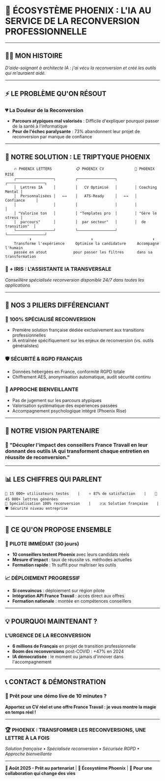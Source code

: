 # 🚀 ÉCOSYSTÈME PHOENIX : L'IA AU SERVICE DE LA RECONVERSION PROFESSIONNELLE

---

## 👨‍💻 **MON HISTOIRE**
*D'aide-soignant à architecte IA : j'ai vécu la reconversion et créé les outils qui m'auraient aidé.*

---

## ⚡ **LE PROBLÈME QU'ON RÉSOUT**

### 💔 **La Douleur de la Reconversion**
- **Parcours atypiques mal valorisés** : Difficile d'expliquer pourquoi passer de la santé à l'informatique
- **Peur de l'échec paralysante** : 73% abandonnent leur projet de reconversion par manque de confiance

---

## 🎯 **NOTRE SOLUTION : LE TRIPTYQUE PHOENIX**

```
    🔥 PHOENIX LETTERS           📋 PHOENIX CV              🌱 PHOENIX RISE
    ┌─────────────────┐         ┌─────────────────┐        ┌─────────────────┐
    │  Lettres IA     │         │   CV Optimisé   │        │ Coaching Mental │
    │  Personnalisées │   ←→    │   ATS-Ready     │   ←→   │   Confiance     │
    │                 │         │                 │        │                 │
    │ "Valorise ton   │         │ "Templates pro  │        │ "Gère le stress │
    │  parcours"      │         │  par secteur"   │        │  de transition"  │
    └─────────────────┘         └─────────────────┘        └─────────────────┘
           ⬆                           ⬆                           ⬆
    Transforme l'expérience     Optimise la candidature     Accompagne l'humain
    passée en atout            pour passer les filtres      dans sa transformation
```

### 🤖 **+ IRIS : L'ASSISTANTE IA TRANSVERSALE**
*Conseillère spécialisée reconversion disponible 24/7 dans toutes les applications*

---

## 🌟 **NOS 3 PILIERS DIFFÉRENCIANT**

### 🎯 **100% SPÉCIALISÉ RECONVERSION**
- Première solution française dédiée exclusivement aux transitions professionnelles
- IA entraînée spécifiquement sur les enjeux de reconversion (vs. outils généralistes)

### 🛡️ **SÉCURITÉ & RGPD FRANÇAIS**
- Données hébergées en France, conformité RGPD totale
- Chiffrement AES, anonymisation automatique, audit sécurité continu

### 💚 **APPROCHE BIENVEILLANTE**
- Pas de jugement sur les parcours atypiques
- Valorisation systématique des expériences passées
- Accompagnement psychologique intégré (Phoenix Rise)

---

## 🤝 **NOTRE VISION PARTENAIRE**

### 💎 **"Décupler l'impact des conseillers France Travail en leur donnant des outils IA qui transforment chaque entretien en réussite de reconversion."**

---

## 📊 **LES CHIFFRES QUI PARLENT**

```
👥 15 000+ utilisateurs testés    |    ⭐ 87% de satisfaction    |    📝 45 000+ lettres générées
🎯 Spécialisation 100% reconversion    |    🇫🇷 Solution française    |    🛡️ Sécurité niveau entreprise
```

---

## 🚀 **CE QU'ON PROPOSE ENSEMBLE**

### **🎯 PILOTE IMMÉDIAT (30 jours)**
- **10 conseillers testent Phoenix** avec leurs candidats réels
- **Mesure d'impact** : taux de réussite vs. méthodes actuelles
- **Formation rapide** : 1h suffit pour maîtriser les outils

### **📈 DÉPLOIEMENT PROGRESSIF**
- **Si convaincus** : déploiement sur région pilote
- **Intégration API France Travail** : accès direct aux offres
- **Formation nationale** : montée en compétences conseillers

---

## 💡 **POURQUOI MAINTENANT ?**

### **L'URGENCE DE LA RECONVERSION**
- **6 millions de Français** en projet de transition professionnelle
- **Boom des reconversions** post-COVID : +47% en 2024
- **IA démocratisée** : le moment ou jamais d'innover dans l'accompagnement

---

## 📞 **CONTACT & DÉMONSTRATION**

### **🎪 Prêt pour une démo live de 10 minutes ?**
**Apportez un CV réel et une offre France Travail : je vous montre la magie en temps réel !**

---

### 🏆 **PHOENIX : TRANSFORMER LES RECONVERSIONS, UNE LETTRE À LA FOIS**

*Solution française • Spécialisée reconversion • Sécurisée RGPD • Approche bienveillante*

---

**📅 Août 2025 - Prêt au partenariat** | **🚀 Écosystème Phoenix** | **🤝 Pour une collaboration qui change des vies**